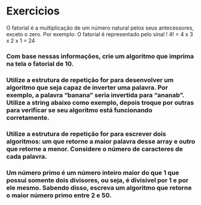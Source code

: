 # Exercicios

O fatorial é a multiplicação de um número natural pelos seus antecessores, exceto o zero. Por exemplo:
O fatorial é representado pelo sinal !
4! = 4 x 3 x 2 x 1 = 24

### Com base nessas informações, crie um algoritmo que imprima na tela o fatorial de 10.

### Utilize a estrutura de repetição for para desenvolver um algoritmo que seja capaz de inverter uma palavra. Por exemplo, a palavra “banana” seria invertida para “ananab”. Utilize a string abaixo como exemplo, depois troque por outras para verificar se seu algoritmo está funcionando corretamente.

### Utilize a estrutura de repetição for para escrever dois algoritmos: um que retorne a maior palavra desse array e outro que retorne a menor. Considere o número de caracteres de cada palavra.

### Um número primo é um número inteiro maior do que 1 que possui somente dois divisores, ou seja, é divisível por 1 e por ele mesmo. Sabendo disso, escreva um algoritmo que retorne o maior número primo entre 2 e 50.
